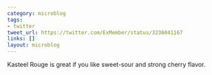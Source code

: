 ```yaml
---
category: microblog
tags:
- twitter
tweet_url: https://twitter.com/ExMember/status/3236041167
links: []
layout: microblog
---
```

Kasteel Rouge is great if you like sweet-sour and strong cherry flavor.
